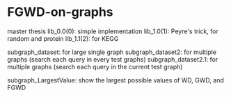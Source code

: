 # FGWD-on-graphs
master thesis 
lib_0.0(0): simple implementation
lib_1.0(1): Peyre's trick, for random and protein
lib_1.1(2): for KEGG

subgraph_dataset: for large single graph
subgraph_dataset2: for multiple graphs (search each query in every test graphs)
subgraph_dataset2.1: for multiple graphs (search each query in the current test graph)

subgraph_LargestValue: show the largest possible values of WD, GWD, and FGWD